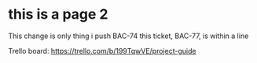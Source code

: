 # this is a page 2
This change is only thing i push
BAC-74
this ticket, BAC-77, is within a line

Trello board:
https://trello.com/b/199TqwVE/project-guide
